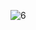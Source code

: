 ![6](https://github.com/cyber-robot1/Mastering-4-critical-SKILLS-using-CPP-17-course/assets/76911827/0205aa87-ed29-4924-8c7a-3918db678d13)
